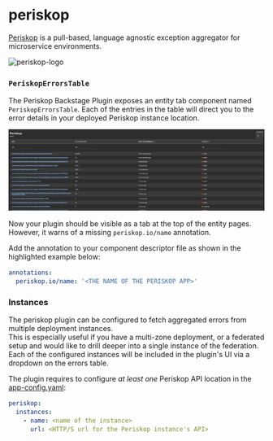 # periskop

[Periskop](https://periskop.io/) is a pull-based, language agnostic exception aggregator for microservice environments.

![periskop-logo](https://i.imgur.com/z8BLePO.png)

### `PeriskopErrorsTable`

The Periskop Backstage Plugin exposes an entity tab component named `PeriskopErrorsTable`. Each of the entries in the table will direct you to the error details in your deployed Periskop instance location.

![periskop-errors-card](./docs/periskop-plugin-screenshot.png)

Now your plugin should be visible as a tab at the top of the entity pages.
However, it warns of a missing `periskop.io/name` annotation.

Add the annotation to your component descriptor file as shown in the highlighted example below:

```yaml
annotations:
  periskop.io/name: '<THE NAME OF THE PERISKOP APP>'
```

### Instances

The periskop plugin can be configured to fetch aggregated errors from multiple deployment instances.  
This is especially useful if you have a multi-zone deployment, or a federated setup and would like to drill deeper into a single instance of the federation. Each of the configured instances will be included in the plugin's UI via a dropdown on the errors table.

The plugin requires to configure _at least one_ Periskop API location in the [app-config.yaml](https://github.com/backstage/backstage/blob/master/app-config.yaml):

```yaml
periskop:
  instances:
    - name: <name of the instance>
      url: <HTTP/S url for the Periskop instance's API>
```

